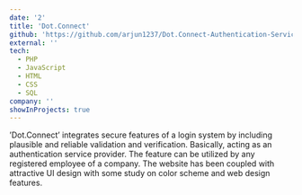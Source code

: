 ```yaml
---
date: '2'
title: 'Dot.Connect'
github: 'https://github.com/arjun1237/Dot.Connect-Authentication-Service-Provider'
external: ''
tech:
  - PHP
  - JavaScript
  - HTML
  - CSS
  - SQL
company: ''
showInProjects: true
---
```


’Dot.Connect’ integrates secure features of a login system by including plausible and reliable validation and verification. Basically, acting as an authentication service provider. The feature can be utilized by any registered employee of a company. The website has been coupled with attractive UI design with some study on color scheme and web design features.
